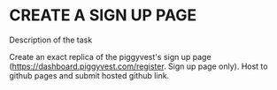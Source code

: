 <h1>CREATE A SIGN UP PAGE</h1>

Description of the task

Create an exact replica of the piggyvest's sign up page (https://dashboard.piggyvest.com/register. Sign up page only). Host to github pages and submit hosted github link. 